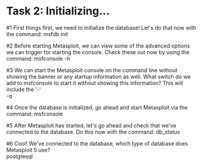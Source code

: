 # Task 2: Initializing...

  
#1 First things first, we need to initialize the database! Let's do that now with the command: msfdb init  
  
#2 Before starting Metasploit, we can view some of the advanced options we can trigger for starting the console. Check these out now by using the command: msfconsole -h  
  
#3 We can start the Metasploit console on the command line without showing the banner or any startup information as well. What switch do we add to msfconsole to start it without showing this information? This will include the '-'  
-q  
  
#4 Once the database is initialized, go ahead and start Metasploit via the command: msfconsole  
  
#5 After Metasploit has started, let's go ahead and check that we've connected to the database. Do this now with the command: db\_status  
  
#6 Cool! We've connected to the database, which type of database does Metasploit 5 use?   
postgresql

